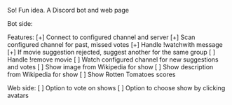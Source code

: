 So! Fun idea. A Discord bot and web page 

Bot side:

Features:
 [+] Connect to configured channel and server
 [+] Scan configured channel for past, missed votes
 [+] Handle !watchwith message
 [+] If movie suggestion rejected, suggest another for the same group
 [ ] Handle !remove movie
 [ ] Watch configured channel for new suggestions and votes
 [ ] Show image from Wikipedia for show
 [ ] Show description from Wikipedia for show
 [ ] Show Rotten Tomatoes scores


Web side:
 [ ] Option to vote on shows
 [ ] Option to choose show by clicking avatars


